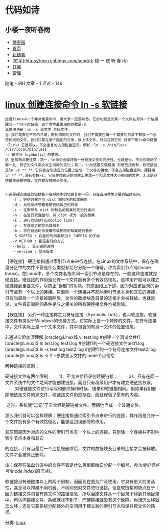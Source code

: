 # [代码如诗](https://www.cnblogs.com/kex1n/)

## 小楼一夜听春雨

- [博客园](https://www.cnblogs.com/)
- [首页](https://www.cnblogs.com/kex1n/)
- [新随笔](https://i.cnblogs.com/EditPosts.aspx?opt=1)
- [联系](https://msg.cnblogs.com/send/小 楼 一 夜 听 春 雨)
- [订阅](https://www.cnblogs.com/kex1n/rss/)
- [管理](https://i.cnblogs.com/)

随笔 - 991 文章 - 1 评论 - 146

# [linux 创建连接命令 ln -s 软链接](https://www.cnblogs.com/kex1n/p/5193826.html)

```
这是linux中一个非常重要命令，请大家一定要熟悉。它的功能是为某一个文件在另外一个位置建立一个同不的链接，这个命令最常用的参数是-s,
具体用法是：ln -s 源文件 目标文件。
当 我们需要在不同的目录，用到相同的文件时，我们不需要在每一个需要的目录下都放一个必须相同的文件，我们只要在某个固定的目录，放上该文件，然后在其它的 目录下用ln命令链接（link）它就可以，不必重复的占用磁盘空间。例如：ln -s /bin/less /usr/local/bin/less
-s 是代号（symbolic）的意思。
这 里有两点要注意：第一，ln命令会保持每一处链接文件的同步性，也就是说，不论你改动了哪一处，其它的文件都会发生相同的变化；第二，ln的链接又软链接 和硬链接两种，软链接就是ln -s ** **,它只会在你选定的位置上生成一个文件的镜像，不会占用磁盘空间，硬链接ln ** **,没有参数-s, 它会在你选定的位置上生成一个和源文件大小相同的文件，无论是软链接还是硬链接，文件都保持同步变化。


不论是硬连结或软链结都不会将原本的档案复制一份，只会占用非常少量的磁碟空间。
　　-f : 链结时先将与 dist 同档名的档案删除
　　-d : 允许系统管理者硬链结自己的目录
　　-i : 在删除与 dist 同档名的档案时先进行询问
　　-n : 在进行软连结时，将 dist 视为一般的档案
　　-s : 进行软链结(symbolic link)
　　-v : 在连结之前显示其档名
　　-b : 将在链结时会被覆写或删除的档案进行备份
　　-S SUFFIX : 将备份的档案都加上 SUFFIX 的字尾
　　-V METHOD : 指定备份的方式
　　--help : 显示辅助说明
　　--version : 显示版本
```

【硬连接】
硬连接指通过索引节点来进行连接。在Linux的文件系统中，保存在磁盘分区中的文件不管是什么类型都给它分配一个编号，称为索引节点号(Inode Index)。在Linux中，多个文件名指向同一索引节点是存在的。一般这种连接就是硬连接。硬连接的作用是允许一个文件拥有多个有效路径名，这样用户就可以建立硬连接到重要文件，以防止“误删”的功能。其原因如上所述，因为对应该目录的索引节点有一个以上的连接。只删除一个连接并不影响索引节点本身和其它的连接，只有当最后一个连接被删除后，文件的数据块及目录的连接才会被释放。也就是说，文件真正删除的条件是与之相关的所有硬连接文件均被删除。

【软连接】
另外一种连接称之为符号连接（Symbolic Link），也叫软连接。软链接文件有类似于Windows的快捷方式。它实际上是一个特殊的文件。在符号连接中，文件实际上是一个文本文件，其中包含的有另一文件的位置信息。

 

2.通过实验加深理解
[oracle@Linux]$ vi test.log             #创建一个测试文件f1
[oracle@Linux]$ ln test.log test1.log      #创建f1的一个硬连接文件test1.log
[oracle@Linux]$ ln -s test.log test2.log    #创建f1的一个符号连接文件test2.log
[oracle@Linux]$ ls -li                 # -i参数显示文件的inode节点信息

两种链接的区别： 

   硬链接文件有两个限制
　　 1)、不允许给目录创建硬链接；
　　 2)、只有在同一文件系统中的文件之间才能创建链接，而且只有超级用户才有建立硬链接权限。
　　   对硬链接文件进行读写和删除操作时候，结果和软链接相同。但如果我们删除硬链接文件的源文件，硬链接文件仍然存在，而且保留了愿有的内容。

​     这时，系统就“忘记”了它曾经是硬链接文件。而把他当成一个普通文件。

​     那么我们就可以这样理解：硬连接指通过索引节点来进行的连接，其作用是允许一个文件拥有多个有效路径名，能够达到误删除的作用。

   其原因是因为对应的文件的索引节点有一个以上的连接。只删除一个连接并不影响索引节点本身和其它

   的连接，只有当最后一个连接被删除后，文件的数据块及目录的连接才会被释放。文件才会被真正删除。

​     注：保存在磁盘分区中的文件不管是什么类型都给它分配一个编号，*称为索引节点号(Inode Index即I节点)。*     

   软链接没有硬链接以上的两个限制，因而现在更为广泛使用，它具有更大的灵活性，甚至可以跨越不同机器、不同网络对文件进行链接。但是软链接的缺点在于：因为链接文件包含有原文件的路径信息，所以当原文件从一个目录下移到其他目录中，再访问链接文件，系统就找不到了，而硬链接就没有这个缺陷，你想怎么移就怎么移；还有它要系统分配额外的空间用于建立新的索引节点和保存原文件的路径。

分类: [linux](https://www.cnblogs.com/kex1n/category/788682.html)